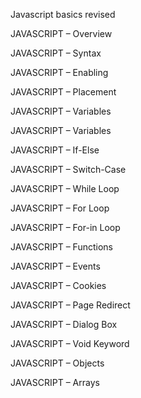 Javascript basics revised

JAVASCRIPT – Overview

JAVASCRIPT – Syntax

JAVASCRIPT – Enabling

JAVASCRIPT – Placement

JAVASCRIPT – Variables

JAVASCRIPT – Variables

JAVASCRIPT – If-Else

JAVASCRIPT – Switch-Case

JAVASCRIPT – While Loop

JAVASCRIPT – For Loop

JAVASCRIPT – For-in Loop

JAVASCRIPT – Functions

JAVASCRIPT – Events

JAVASCRIPT – Cookies

JAVASCRIPT – Page Redirect

JAVASCRIPT – Dialog Box

JAVASCRIPT – Void Keyword

JAVASCRIPT – Objects

JAVASCRIPT – Arrays

